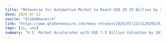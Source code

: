 ```yaml
---
title: "Metaverse for Automotive Market to Reach USD 29.29 Billion by 2032, owing to immersive digital transformation in auto industry | Research by SNS Insider"
date: 2025-07-23
source: "GlobeNewswire"
link: "https://www.globenewswire.com/news-release/2025/07/23/3120293/0/en/Metaverse-for-Automotive-Market-to-Reach-USD-29-29-Billion-by-2032-owing-to-immersive-digital-transformation-in-auto-industry-Research-by-SNS-Insider.html"
tags: [ai, uae]
summary: "U.S. Market Accelerates with USD 7.5 Billion Valuation by 2032, Driven by AI, VR, and In-Vehicle Digital Twins in Automotive Innovation U.S. Market Accelerates with USD 7.5 Billion Valuation by 2032, Driven by AI, VR, and In-Vehicle Digital Twins in Automotiv…"
---
```


